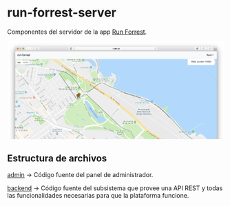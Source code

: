 # run-forrest-server

Componentes del servidor de la app [Run Forrest](https://github.com/koba/run-forrest).

![](docs/screenshot.png)

## Estructura de archivos

[admin](/admin) -> Código fuente del panel de administrador.

[backend](/backend) -> Código fuente del subsistema que provee una API REST y todas las funcionalidades necesarias para que la plataforma funcione.

